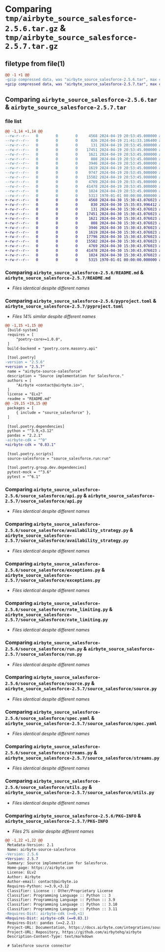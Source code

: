 # Comparing `tmp/airbyte_source_salesforce-2.5.6.tar.gz` & `tmp/airbyte_source_salesforce-2.5.7.tar.gz`

## filetype from file(1)

```diff
@@ -1 +1 @@
-gzip compressed data, was "airbyte_source_salesforce-2.5.6.tar", max compression
+gzip compressed data, was "airbyte_source_salesforce-2.5.7.tar", max compression
```

## Comparing `airbyte_source_salesforce-2.5.6.tar` & `airbyte_source_salesforce-2.5.7.tar`

### file list

```diff
@@ -1,14 +1,14 @@
--rw-r--r--   0        0        0     4568 2024-04-19 20:53:45.000000 airbyte_source_salesforce-2.5.6/README.md
--rw-r--r--   0        0        0      826 2024-04-19 21:41:33.106400 airbyte_source_salesforce-2.5.6/pyproject.toml
--rw-r--r--   0        0        0      131 2024-04-19 20:53:45.000000 airbyte_source_salesforce-2.5.6/source_salesforce/__init__.py
--rw-r--r--   0        0        0    17451 2024-04-19 20:53:45.000000 airbyte_source_salesforce-2.5.6/source_salesforce/api.py
--rw-r--r--   0        0        0     1621 2024-04-19 20:53:45.000000 airbyte_source_salesforce-2.5.6/source_salesforce/availability_strategy.py
--rw-r--r--   0        0        0      808 2024-04-19 20:53:45.000000 airbyte_source_salesforce-2.5.6/source_salesforce/exceptions.py
--rw-r--r--   0        0        0     3946 2024-04-19 20:53:45.000000 airbyte_source_salesforce-2.5.6/source_salesforce/rate_limiting.py
--rw-r--r--   0        0        0     1619 2024-04-19 20:53:45.000000 airbyte_source_salesforce-2.5.6/source_salesforce/run.py
--rw-r--r--   0        0        0     9747 2024-04-19 20:53:45.000000 airbyte_source_salesforce-2.5.6/source_salesforce/schemas/Describe.json
--rw-r--r--   0        0        0    15502 2024-04-19 20:53:45.000000 airbyte_source_salesforce-2.5.6/source_salesforce/source.py
--rw-r--r--   0        0        0     4769 2024-04-19 20:53:45.000000 airbyte_source_salesforce-2.5.6/source_salesforce/spec.yaml
--rw-r--r--   0        0        0    41478 2024-04-19 20:53:45.000000 airbyte_source_salesforce-2.5.6/source_salesforce/streams.py
--rw-r--r--   0        0        0     1024 2024-04-19 20:53:45.000000 airbyte_source_salesforce-2.5.6/source_salesforce/utils.py
--rw-r--r--   0        0        0     5313 1970-01-01 00:00:00.000000 airbyte_source_salesforce-2.5.6/PKG-INFO
+-rw-r--r--   0        0        0     4568 2024-04-30 15:30:43.076023 airbyte_source_salesforce-2.5.7/README.md
+-rw-r--r--   0        0        0      830 2024-04-30 15:35:03.996412 airbyte_source_salesforce-2.5.7/pyproject.toml
+-rw-r--r--   0        0        0      131 2024-04-30 15:30:43.076023 airbyte_source_salesforce-2.5.7/source_salesforce/__init__.py
+-rw-r--r--   0        0        0    17451 2024-04-30 15:30:43.076023 airbyte_source_salesforce-2.5.7/source_salesforce/api.py
+-rw-r--r--   0        0        0     1621 2024-04-30 15:30:43.076023 airbyte_source_salesforce-2.5.7/source_salesforce/availability_strategy.py
+-rw-r--r--   0        0        0      808 2024-04-30 15:30:43.076023 airbyte_source_salesforce-2.5.7/source_salesforce/exceptions.py
+-rw-r--r--   0        0        0     3946 2024-04-30 15:30:43.076023 airbyte_source_salesforce-2.5.7/source_salesforce/rate_limiting.py
+-rw-r--r--   0        0        0     1619 2024-04-30 15:30:43.076023 airbyte_source_salesforce-2.5.7/source_salesforce/run.py
+-rw-r--r--   0        0        0    17796 2024-04-30 15:30:43.076023 airbyte_source_salesforce-2.5.7/source_salesforce/schemas/Describe.json
+-rw-r--r--   0        0        0    15502 2024-04-30 15:30:43.076023 airbyte_source_salesforce-2.5.7/source_salesforce/source.py
+-rw-r--r--   0        0        0     4769 2024-04-30 15:30:43.076023 airbyte_source_salesforce-2.5.7/source_salesforce/spec.yaml
+-rw-r--r--   0        0        0    41478 2024-04-30 15:30:43.076023 airbyte_source_salesforce-2.5.7/source_salesforce/streams.py
+-rw-r--r--   0        0        0     1024 2024-04-30 15:30:43.076023 airbyte_source_salesforce-2.5.7/source_salesforce/utils.py
+-rw-r--r--   0        0        0     5315 1970-01-01 00:00:00.000000 airbyte_source_salesforce-2.5.7/PKG-INFO
```

### Comparing `airbyte_source_salesforce-2.5.6/README.md` & `airbyte_source_salesforce-2.5.7/README.md`

 * *Files identical despite different names*

### Comparing `airbyte_source_salesforce-2.5.6/pyproject.toml` & `airbyte_source_salesforce-2.5.7/pyproject.toml`

 * *Files 14% similar despite different names*

```diff
@@ -1,15 +1,15 @@
 [build-system]
 requires = [
     "poetry-core>=1.0.0",
 ]
 build-backend = "poetry.core.masonry.api"
 
 [tool.poetry]
-version = "2.5.6"
+version = "2.5.7"
 name = "airbyte-source-salesforce"
 description = "Source implementation for Salesforce."
 authors = [
     "Airbyte <contact@airbyte.io>",
 ]
 license = "ELv2"
 readme = "README.md"
@@ -19,15 +19,15 @@
 packages = [
     { include = "source_salesforce" },
 ]
 
 [tool.poetry.dependencies]
 python = "^3.9,<3.12"
 pandas = "2.2.1"
-airbyte-cdk = "^0"
+airbyte-cdk = "0.83.1"
 
 [tool.poetry.scripts]
 source-salesforce = "source_salesforce.run:run"
 
 [tool.poetry.group.dev.dependencies]
 pytest-mock = "^3.6"
 pytest = "^6.1"
```

### Comparing `airbyte_source_salesforce-2.5.6/source_salesforce/api.py` & `airbyte_source_salesforce-2.5.7/source_salesforce/api.py`

 * *Files identical despite different names*

### Comparing `airbyte_source_salesforce-2.5.6/source_salesforce/availability_strategy.py` & `airbyte_source_salesforce-2.5.7/source_salesforce/availability_strategy.py`

 * *Files identical despite different names*

### Comparing `airbyte_source_salesforce-2.5.6/source_salesforce/exceptions.py` & `airbyte_source_salesforce-2.5.7/source_salesforce/exceptions.py`

 * *Files identical despite different names*

### Comparing `airbyte_source_salesforce-2.5.6/source_salesforce/rate_limiting.py` & `airbyte_source_salesforce-2.5.7/source_salesforce/rate_limiting.py`

 * *Files identical despite different names*

### Comparing `airbyte_source_salesforce-2.5.6/source_salesforce/run.py` & `airbyte_source_salesforce-2.5.7/source_salesforce/run.py`

 * *Files identical despite different names*

### Comparing `airbyte_source_salesforce-2.5.6/source_salesforce/source.py` & `airbyte_source_salesforce-2.5.7/source_salesforce/source.py`

 * *Files identical despite different names*

### Comparing `airbyte_source_salesforce-2.5.6/source_salesforce/spec.yaml` & `airbyte_source_salesforce-2.5.7/source_salesforce/spec.yaml`

 * *Files identical despite different names*

### Comparing `airbyte_source_salesforce-2.5.6/source_salesforce/streams.py` & `airbyte_source_salesforce-2.5.7/source_salesforce/streams.py`

 * *Files identical despite different names*

### Comparing `airbyte_source_salesforce-2.5.6/source_salesforce/utils.py` & `airbyte_source_salesforce-2.5.7/source_salesforce/utils.py`

 * *Files identical despite different names*

### Comparing `airbyte_source_salesforce-2.5.6/PKG-INFO` & `airbyte_source_salesforce-2.5.7/PKG-INFO`

 * *Files 2% similar despite different names*

```diff
@@ -1,22 +1,22 @@
 Metadata-Version: 2.1
 Name: airbyte-source-salesforce
-Version: 2.5.6
+Version: 2.5.7
 Summary: Source implementation for Salesforce.
 Home-page: https://airbyte.com
 License: ELv2
 Author: Airbyte
 Author-email: contact@airbyte.io
 Requires-Python: >=3.9,<3.12
 Classifier: License :: Other/Proprietary License
 Classifier: Programming Language :: Python :: 3
 Classifier: Programming Language :: Python :: 3.9
 Classifier: Programming Language :: Python :: 3.10
 Classifier: Programming Language :: Python :: 3.11
-Requires-Dist: airbyte-cdk (>=0,<1)
+Requires-Dist: airbyte-cdk (==0.83.1)
 Requires-Dist: pandas (==2.2.1)
 Project-URL: Documentation, https://docs.airbyte.com/integrations/sources/salesforce
 Project-URL: Repository, https://github.com/airbytehq/airbyte
 Description-Content-Type: text/markdown
 
 # Salesforce source connector
```

